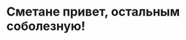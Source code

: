 <!DOCTYPE html>
<html>
<head>
<title>TheCatIsBarking with excitement</title>
</head>
<body>
<h1>Сметане привет, остальным соболезную!</h1>
</body>
</html>

